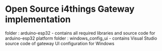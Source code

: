 
# Open Source i4things Gateway implementation

folder : arduino-esp32 - contains all required libraries and source code for arduino-esp32 platform
folder : windows_config_ui - contains Visual Studio source code of gateway UI configuration for Windows